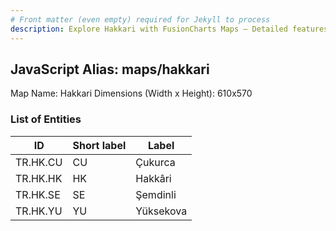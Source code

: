 ```yaml
---
# Front matter (even empty) required for Jekyll to process
description: Explore Hakkari with FusionCharts Maps – Detailed features for seamless integration. Try now & enhance your data visualization today! 
---
```


## JavaScript Alias: maps/hakkari

Map Name: Hakkari
Dimensions (Width x Height): 610x570





### List of Entities

ID | Short label | Label
---|---|---|
TR.HK.CU | CU | Çukurca
TR.HK.HK | HK | Hakkâri
TR.HK.SE | SE | Şemdinli
TR.HK.YU | YU | Yüksekova